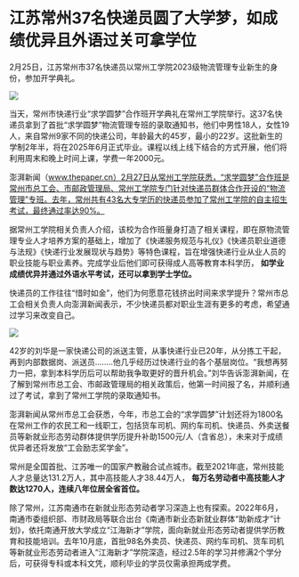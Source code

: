 # 江苏常州37名快递员圆了大学梦，如成绩优异且外语过关可拿学位

2月25日，江苏常州市37名快递员以常州工学院2023级物流管理专业新生的身份，参加开学典礼。

![](https://inews.gtimg.com/newsapp_bt/0/15696771093/1000)

当天，常州市快递行业“求学圆梦”合作班开学典礼在常州工学院举行。这37名快递员拿到了首批“求学圆梦”物流管理专班的录取通知书，他们中男性18人，女性19人，来自常州9家不同的快递公司，年龄最大的45岁，最小的22岁。这批新生的学制2年半，将在2025年6月正式毕业。课程以线上线下结合的方式开展，他们将利用周末和晚上时间上课，学费一年2000元。

澎湃新闻（www.thepaper.cn）2月27日从常州工学院获悉，“求学圆梦”合作班是常州市总工会、市邮政管理局、常州工学院专门针对快递员群体合作开设的“物流管理”专班。去年，常州共有43名大专学历的快递员参加了常州工学院的自主招生考试，最终通过率达90%。

据常州工学院相关负责人介绍，该校为合作班量身打造了相关课程，即在原物流管理专业人才培养方案的基础上，增加了《快递服务规范与礼仪》《快递员职业道德与法规》《快递行业发展现状与趋势》等特色课程，旨在增强快递行业从业人员的职业技能与职业素养。完成学业后他们即可获得成人高等教育本科学历，
**如学业成绩优异并通过外语水平考试，还可以拿到学士学位。**

快递员的工作往往“惜时如金”，他们为何愿意花钱挤出时间来求学提升？常州市总工会相关负责人向澎湃新闻表示，不少快递员都对职业生涯有更多的考虑，希望通过学习来改变自己。

![](https://inews.gtimg.com/newsapp_bt/0/15696771098/1000)

42岁的刘华是一家快递公司的派送主管，从事快递行业已20年，从分拣工干起，再到内部数据岗、派送员........他几乎经历过快递行业的各个基层岗位。“我想再努力一把，拿到本科学历后可以帮助我争取更好的晋升机会。”刘华告诉澎湃新闻，在了解到常州市总工会、市邮政管理局的相关政策后，他第一时间报了名，并顺利通过了考试，拿到了常州工学院的录取通知书。

澎湃新闻从常州市总工会获悉，今年，市总工会的“求学圆梦”计划还将为1800名在常州工作的农民工和一线职工，包括货车司机、网约车司机、快递员、外卖送餐员等新就业形态劳动群体提供学历提升补助1500元/人（含省总），未来对于成绩优异者还将发放“工会励志奖学金”。

常州是全国首批、江苏唯一的国家产教融合试点城市。截至2021年底，常州技能人才总量达131.2万人，其中高技能人才38.44万人，
**每万名劳动者中高技能人才数达1270人，连续八年位居全省首位。**

除了常州，江苏南通市在新就业形态劳动者学习深造上也有探索。2022年6月，南通市委组织部、市财政局等联合出台《南通市新业态新就业群体“助新成才”计划》，依托南通开放大学成立“江海新才”学院，面向新就业形态劳动者提供学历教育和技能培训。去年10月底，首批98名外卖员、快递员、网约车司机、货车司机等新就业形态劳动者进入“江海新才”学院深造，经过2.5年的学习并修满2个学分后，可获得专科或本科文凭，顺利毕业的学员仅需承担两成学费。

